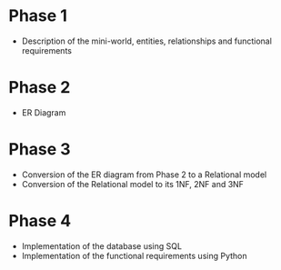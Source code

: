 # Phase 1
* Description of the mini-world, entities, relationships and functional requirements

# Phase 2
* ER Diagram

# Phase 3
* Conversion of the ER diagram from Phase 2 to a Relational model
* Conversion of the Relational model to its 1NF, 2NF and 3NF

# Phase 4
* Implementation of the database using SQL
* Implementation of the functional requirements using Python
